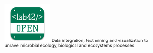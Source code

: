 
<img src="logo.png" alt="lab42 OPEN" width="150" padding="40%"/>
Data integration, text mining and visualization to unravel microbial ecology, biological and ecosystems processes

